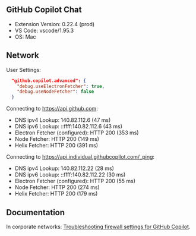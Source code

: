 ## GitHub Copilot Chat

- Extension Version: 0.22.4 (prod)
- VS Code: vscode/1.95.3
- OS: Mac

## Network

User Settings:
```json
  "github.copilot.advanced": {
    "debug.useElectronFetcher": true,
    "debug.useNodeFetcher": false
  }
```

Connecting to https://api.github.com:
- DNS ipv4 Lookup: 140.82.112.6 (47 ms)
- DNS ipv6 Lookup: ::ffff:140.82.112.6 (43 ms)
- Electron Fetcher (configured): HTTP 200 (353 ms)
- Node Fetcher: HTTP 200 (149 ms)
- Helix Fetcher: HTTP 200 (391 ms)

Connecting to https://api.individual.githubcopilot.com/_ping:
- DNS ipv4 Lookup: 140.82.112.22 (28 ms)
- DNS ipv6 Lookup: ::ffff:140.82.112.22 (30 ms)
- Electron Fetcher (configured): HTTP 200 (55 ms)
- Node Fetcher: HTTP 200 (274 ms)
- Helix Fetcher: HTTP 200 (179 ms)

## Documentation

In corporate networks: [Troubleshooting firewall settings for GitHub Copilot](https://docs.github.com/en/copilot/troubleshooting-github-copilot/troubleshooting-firewall-settings-for-github-copilot).